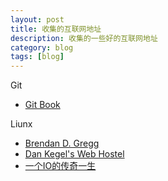 ```yaml
---
layout: post
title: 收集的互联网地址
description: 收集的一些好的互联网地址
category: blog
tags: [blog]
---
```

Git

- [Git Book](http://git-scm.com/book/zh/v1)

Liunx

- [Brendan D. Gregg](http://www.brendangregg.com/)
- [Dan Kegel's Web Hostel](http://www.kegel.com/)
- [一个IO的传奇一生](http://alanwu.blog.51cto.com/3652632/d-8)


[-10]:    http://hushi55.github.io/  "-10"

